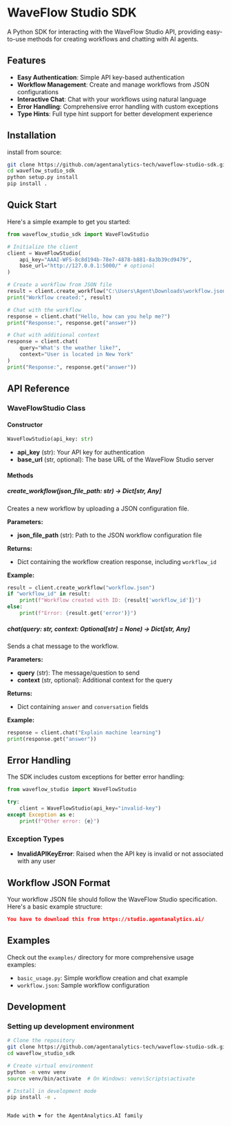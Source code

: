 # WaveFlow Studio SDK

A Python SDK for interacting with the WaveFlow Studio API, providing easy-to-use methods for creating workflows and chatting with AI agents.

## Features

- **Easy Authentication**: Simple API key-based authentication
- **Workflow Management**: Create and manage workflows from JSON configurations
- **Interactive Chat**: Chat with your workflows using natural language
- **Error Handling**: Comprehensive error handling with custom exceptions
- **Type Hints**: Full type hint support for better development experience

## Installation

install from source:

```bash
git clone https://github.com/agentanalytics-tech/waveflow-studio-sdk.git
cd waveflow_studio_sdk
python setup.py install
pip install .
```

## Quick Start

Here's a simple example to get you started:

```python
from waveflow_studio_sdk import WaveFlowStudio

# Initialize the client
client = WaveFlowStudio(
    api_key="AAAI-WFS-8c8d194b-78e7-4878-b881-8a3b39cd9479",
    base_url="http://127.0.0.1:5000/" # optional
)

# Create a workflow from JSON file
result = client.create_workflow("C:\Users\Agent\Downloads\workflow.json")
print("Workflow created:", result)

# Chat with the workflow
response = client.chat("Hello, how can you help me?")
print("Response:", response.get("answer"))

# Chat with additional context
response = client.chat(
    query="What's the weather like?",
    context="User is located in New York"
)
print("Response:", response.get("answer"))
```

## API Reference

### WaveFlowStudio Class

#### Constructor

```python
WaveFlowStudio(api_key: str)
```

- **api_key** (str): Your API key for authentication
- **base_url** (str, optional): The base URL of the WaveFlow Studio server

#### Methods

##### create_workflow(json_file_path: str) → Dict[str, Any]

Creates a new workflow by uploading a JSON configuration file.

**Parameters:**
- **json_file_path** (str): Path to the JSON workflow configuration file

**Returns:**
- Dict containing the workflow creation response, including `workflow_id`

**Example:**
```python
result = client.create_workflow("workflow.json")
if "workflow_id" in result:
    print(f"Workflow created with ID: {result['workflow_id']}")
else:
    print(f"Error: {result.get('error')}")
```

##### chat(query: str, context: Optional[str] = None) → Dict[str, Any]

Sends a chat message to the workflow.

**Parameters:**
- **query** (str): The message/question to send
- **context** (str, optional): Additional context for the query

**Returns:**
- Dict containing `answer` and `conversation` fields

**Example:**
```python
response = client.chat("Explain machine learning")
print(response.get("answer"))
```

## Error Handling

The SDK includes custom exceptions for better error handling:

```python
from waveflow_studio import WaveFlowStudio

try:
    client = WaveFlowStudio(api_key="invalid-key")
except Exception as e:
    print(f"Other error: {e}")
```

### Exception Types

- **InvalidAPIKeyError**: Raised when the API key is invalid or not associated with any user

## Workflow JSON Format

Your workflow JSON file should follow the WaveFlow Studio specification. Here's a basic example structure:

```json
You have to download this from https://studio.agentanalytics.ai/
```

## Examples

Check out the `examples/` directory for more comprehensive usage examples:

- `basic_usage.py`: Simple workflow creation and chat example
- `workflow.json`: Sample workflow configuration

## Development

### Setting up development environment

```bash
# Clone the repository
git clone https://github.com/agentanalytics-tech/waveflow-studio-sdk.git
cd waveflow_studio_sdk

# Create virtual environment
python -m venv venv
source venv/bin/activate  # On Windows: venv\Scripts\activate

# Install in development mode
pip install -e .


Made with ❤️ for the AgentAnalytics.AI family
